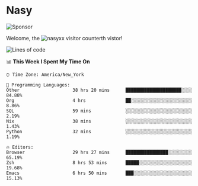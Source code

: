 # Nasy

<!--
<p align="center">
<img height="200" src="https://github-readme-stats.vercel.app/api?username=nasyxx&count_private=true&show_icons=true&theme=dracula&include_all_commits=true"/>
<img height="200" src="https://github-readme-stats.vercel.app/api/top-langs/?username=nasyxx&theme=dracula&hide=html,jupyter+notebook&count_private=true&show_icons=true"/>
</p>

  
----------------
-->

![Sponsor](https://img.shields.io/static/v1.svg?label=Sponsor&message=%E2%9D%A4&logo=GitHub&style=flat&color=pink)
 
Welcome, the ![nasyxx visitor counter](https://count.getloli.com/get/@nasyxx?theme=rule34)th vistor!
 
<!--START_SECTION:waka-->
![Lines of code](https://img.shields.io/badge/From%20Hello%20World%20I%27ve%20Written-599784%20lines%20of%20code-blue)

📊 **This Week I Spent My Time On** 

```text
⌚︎ Time Zone: America/New_York

💬 Programming Languages: 
Other                    38 hrs 20 mins      █████████████████████░░░░   84.88% 
Org                      4 hrs               ██░░░░░░░░░░░░░░░░░░░░░░░   8.86% 
SQL                      59 mins             ░░░░░░░░░░░░░░░░░░░░░░░░░   2.19% 
Nix                      38 mins             ░░░░░░░░░░░░░░░░░░░░░░░░░   1.43% 
Python                   32 mins             ░░░░░░░░░░░░░░░░░░░░░░░░░   1.19%

🔥 Editors: 
Browser                  29 hrs 27 mins      ████████████████░░░░░░░░░   65.19% 
Zsh                      8 hrs 53 mins       █████░░░░░░░░░░░░░░░░░░░░   19.68% 
Emacs                    6 hrs 50 mins       ███░░░░░░░░░░░░░░░░░░░░░░   15.13%

```


<!--END_SECTION:waka-->

<!-- ![visitors](https://visitor-badge.laobi.icu/badge?page_id=nasyxx.nasyxx) -->
